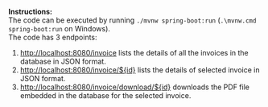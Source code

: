 <p><strong>Instructions:</strong><br /> The code can be executed by running&nbsp;<code>./mvnw spring-boot:run</code>&nbsp;(<code>.\mvnw.cmd spring-boot:run</code> on Windows).<br /> The code has 3 endpoints:</p>
<ol>
<li><a href="http://localhost:8080/invoice">http://localhost:8080/invoice</a> lists the details of all the invoices in the database in JSON format.</li>
<li><a href="http://localhost:8080/invoice/$%7Bid%7D">http://localhost:8080/invoice/${id}</a> lists the details of selected invoice in JSON format.</li>
<li><a href="http://localhost:8080/invoice/download/$%7Bid%7D">http://localhost:8080/invoice/download/${id}</a> downloads the PDF file embedded in the database for the selected invoice.</li>
</ol>
